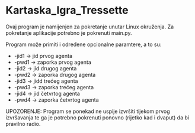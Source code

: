 # Kartaska_Igra_Tressette
Ovaj program je namijenjen za pokretanje unutar Linux okruženja. Za pokretanje aplikacije potrebno je pokrenuti main.py. 

Program može primiti i određene opcionalne paramtere, a to su:
- -jid1 -> jid prvog agenta
- -pwd1 -> zaporka prvog agenta
- -jid2 -> jid drugog agenta
- -pwd2 -> zaporka drugog agenta
- -jid3 -> jidd trećeg agenta
- -pwd3 -> zaporka trećeg agenta
- -jid4 -> jid četvrtog agenta
- -pwd4 -> zaporka četvrtog agenta

UPOZORENJE:
Program se ponekad ne uspije izvršiti tijekom prvog izvršavanja te ga je potrebno pokrenuti ponovno (rijetko kad i dvaput) da bi pravilno radio.